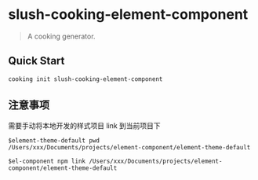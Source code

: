 # slush-cooking-element-component
> A cooking generator.

## Quick Start
```shell
cooking init slush-cooking-element-component
```

## 注意事项
需要手动将本地开发的样式项目 link 到当前项目下
```shell
$element-theme-default pwd
/Users/xxx/Documents/projects/element-component/element-theme-default

$el-component npm link /Users/xxx/Documents/projects/element-component/element-theme-default
```
